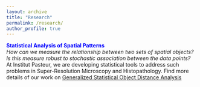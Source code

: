 ```yaml
---
layout: archive
title: "Research"
permalink: /research/
author_profile: true
---
```


<span style="color:blue">**Statistical Analysis of Spatial Patterns**</span> <br>
<i>How can we measure the relationship between two sets of spatial objects?</i> <i>Is this measure robust to stochastic association between the data points? </i>
At Institut Pasteur, we are developing statistical tools to address such problems in Super-Resolution Microscopy and Histopathology. Find more details of our work on [Generalized Statistical Object Distance Analysis](gsoda.md)
